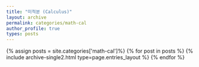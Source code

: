 ```yaml
---
title: "미적분 (Calculus)"
layout: archive
permalink: categories/math-cal
author_profile: true
types: posts
---
```


{% assign posts = site.categories['math-cal']%}
{% for post in posts %}
  {% include archive-single2.html type=page.entries_layout %}
{% endfor %}
